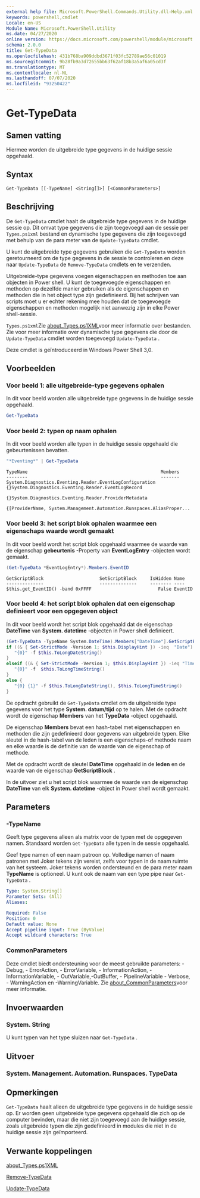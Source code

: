 ```yaml
---
external help file: Microsoft.PowerShell.Commands.Utility.dll-Help.xml
keywords: powershell,cmdlet
Locale: en-US
Module Name: Microsoft.PowerShell.Utility
ms.date: 04/27/2020
online version: https://docs.microsoft.com/powershell/module/microsoft.powershell.utility/get-typedata?view=powershell-5.1&WT.mc_id=ps-gethelp
schema: 2.0.0
title: Get-TypeData
ms.openlocfilehash: 431b768ba909ddbd3671f03fc52789ae56c01019
ms.sourcegitcommit: 9b28fb9a3d72655bb63f62af18b3a5af6a05cd3f
ms.translationtype: MT
ms.contentlocale: nl-NL
ms.lasthandoff: 07/07/2020
ms.locfileid: "93250422"
---
```

# Get-TypeData

## Samen vatting
Hiermee worden de uitgebreide type gegevens in de huidige sessie opgehaald.

## Syntax

```
Get-TypeData [[-TypeName] <String[]>] [<CommonParameters>]
```

## Beschrijving

De `Get-TypeData` cmdlet haalt de uitgebreide type gegevens in de huidige sessie op. Dit omvat type gegevens die zijn toegevoegd aan de sessie per `Types.ps1xml` bestand en dynamische type gegevens die zijn toegevoegd met behulp van de para meter van de `Update-TypeData` cmdlet.

U kunt de uitgebreide type gegevens gebruiken die `Get-TypeData` worden geretourneerd om de type gegevens in de sessie te controleren en deze naar `Update-TypeData` de `Remove-TypeData` cmdlets en te verzenden.

Uitgebreide-type gegevens voegen eigenschappen en methoden toe aan objecten in Power shell. U kunt de toegevoegde eigenschappen en methoden op dezelfde manier gebruiken als de eigenschappen en methoden die in het object type zijn gedefinieerd. Bij het schrijven van scripts moet u er echter rekening mee houden dat de toegevoegde eigenschappen en methoden mogelijk niet aanwezig zijn in elke Power shell-sessie.

`Types.ps1xml`Zie [about_Types.ps1XML](../Microsoft.PowerShell.Core/About/about_Types.ps1xml.md)voor meer informatie over bestanden. Zie voor meer informatie over dynamische type gegevens die door de `Update-TypeData` cmdlet worden toegevoegd `Update-TypeData` .

Deze cmdlet is geïntroduceerd in Windows Power Shell 3,0.

## Voorbeelden

### Voor beeld 1: alle uitgebreide-type gegevens ophalen

In dit voor beeld worden alle uitgebreide type gegevens in de huidige sessie opgehaald.

 ```powershell
Get-TypeData
```

### Voor beeld 2: typen op naam ophalen

In dit voor beeld worden alle typen in de huidige sessie opgehaald die gebeurtenissen bevatten.

 ```powershell
"*Eventing*" | Get-TypeData
```

```Output
TypeName                                                  Members
--------                                                  -------
System.Diagnostics.Eventing.Reader.EventLogConfiguration  {}System.Diagnostics.Eventing.Reader.EventLogRecord
                                                          {}System.Diagnostics.Eventing.Reader.ProviderMetadata
                                                          {[ProviderName, System.Management.Automation.Runspaces.AliasProper...
```

### Voor beeld 3: het script blok ophalen waarmee een eigenschaps waarde wordt gemaakt

In dit voor beeld wordt het script blok opgehaald waarmee de waarde van de eigenschap **gebeurtenis** -Property van **EventLogEntry** -objecten wordt gemaakt.

 ```powershell
(Get-TypeData *EventLogEntry*).Members.EventID
```

```Output
GetScriptBlock                     SetScriptBlock     IsHidden Name
--------------                     --------------     -------- ----
$this.get_EventID() -band 0xFFFF                         False EventID
```

### Voor beeld 4: het script blok ophalen dat een eigenschap definieert voor een opgegeven object

In dit voor beeld wordt het script blok opgehaald dat de eigenschap **DateTime** van **System. datetime** -objecten in Power shell definieert.

 ```powershell
(Get-TypeData -TypeName System.DateTime).Members["DateTime"].GetScriptBlock
if ((& { Set-StrictMode -Version 1; $this.DisplayHint }) -ieq  "Date") {
    "{0}" -f $this.ToLongDateString()
}
elseif ((& { Set-StrictMode -Version 1; $this.DisplayHint }) -ieq "Time") {
    "{0}" -f  $this.ToLongTimeString()
}
else {
    "{0} {1}" -f $this.ToLongDateString(), $this.ToLongTimeString()
}
```

De opdracht gebruikt de `Get-TypeData` cmdlet om de uitgebreide type gegevens voor het type **System. datum/tijd** op te halen. Met de opdracht wordt de eigenschap **Members** van het **TypeData** -object opgehaald.

De eigenschap **Members** bevat een hash-tabel met eigenschappen en methoden die zijn gedefinieerd door gegevens van uitgebreide typen. Elke sleutel in de hash-tabel van de leden is een eigenschaps-of methode naam en elke waarde is de definitie van de waarde van de eigenschap of methode.

Met de opdracht wordt de sleutel **DateTime** opgehaald in de **leden** en de waarde van de eigenschap **GetScriptBlock** .

In de uitvoer ziet u het script blok waarmee de waarde van de eigenschap **DateTime** van elk **System. datetime** -object in Power shell wordt gemaakt.

## Parameters

### -TypeName

Geeft type gegevens alleen als matrix voor de typen met de opgegeven namen. Standaard worden `Get-TypeData` alle typen in de sessie opgehaald.

Geef type namen of een naam patroon op. Volledige namen of naam patronen met Joker tekens zijn vereist, zelfs voor typen in de naam ruimte van het systeem. Joker tekens worden ondersteund en de para meter naam **TypeName** is optioneel. U kunt ook de naam van een type pipe naar `Get-TypeData` .

```yaml
Type: System.String[]
Parameter Sets: (All)
Aliases:

Required: False
Position: 0
Default value: None
Accept pipeline input: True (ByValue)
Accept wildcard characters: True
```

### CommonParameters

Deze cmdlet biedt ondersteuning voor de meest gebruikte parameters: -Debug, - ErrorAction, - ErrorVariable, - InformationAction, -InformationVariable, - OutVariable,-OutBuffer, - PipelineVariable - Verbose, - WarningAction en -WarningVariable. Zie [about_CommonParameters](https://go.microsoft.com/fwlink/?LinkID=113216)voor meer informatie.

## Invoerwaarden

### System. String

U kunt typen van het type sluizen naar `Get-TypeData` .

## Uitvoer

### System. Management. Automation. Runspaces. TypeData

## Opmerkingen

`Get-TypeData` haalt alleen de uitgebreide type gegevens in de huidige sessie op. Er worden geen uitgebreide type gegevens opgehaald die zich op de computer bevinden, maar die niet zijn toegevoegd aan de huidige sessie, zoals uitgebreide typen die zijn gedefinieerd in modules die niet in de huidige sessie zijn geïmporteerd.

## Verwante koppelingen

[about_Types.ps1XML](../Microsoft.PowerShell.Core/About/about_Types.ps1xml.md)

[Remove-TypeData](Remove-TypeData.md)

[Update-TypeData](Update-TypeData.md)
